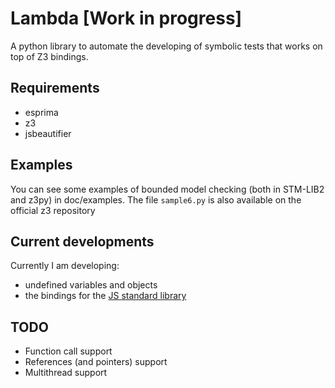 # Lambda [Work in progress]

A python library to automate the developing of symbolic tests that works on top of Z3 bindings.

## Requirements
* esprima
* z3
* jsbeautifier

## Examples

You can see some examples of bounded model checking (both in STM-LIB2 and z3py) in doc/examples. The file `sample6.py` is also available on the official z3 repository

## Current developments

Currently I am developing:

* undefined variables and objects
* the bindings for the [JS standard library](https://developer.mozilla.org/en-US/docs/Web/JavaScript/Reference/Global_Objects)

## TODO
* Function call support
* References (and pointers) support
* Multithread support
